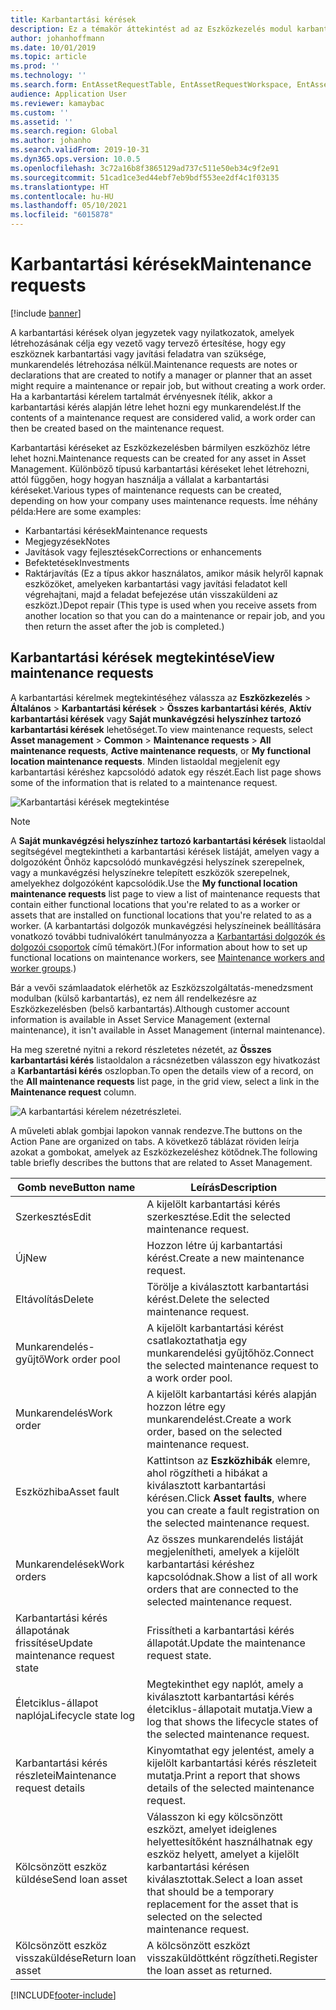 ```yaml
---
title: Karbantartási kérések
description: Ez a témakör áttekintést ad az Eszközkezelés modul karbantartási kéréseinek kezeléséről.
author: johanhoffmann
ms.date: 10/01/2019
ms.topic: article
ms.prod: ''
ms.technology: ''
ms.search.form: EntAssetRequestTable, EntAssetRequestWorkspace, EntAssetRequestActivePart, EntAssetRequestWorkOrderActive, EntAssetRequestType, EntAssetRequestTableCreateWO, EntAssetRequestTableLookup, EntAssetRequestTableActivePart, EntAssetMobileRequestDetails
audience: Application User
ms.reviewer: kamaybac
ms.custom: ''
ms.assetid: ''
ms.search.region: Global
ms.author: johanho
ms.search.validFrom: 2019-10-31
ms.dyn365.ops.version: 10.0.5
ms.openlocfilehash: 3c72a16b8f3865129ad737c511e50eb34c9f2e91
ms.sourcegitcommit: 51cad1ce3ed44ebf7eb9bdf553ee2df4c1f03135
ms.translationtype: HT
ms.contentlocale: hu-HU
ms.lasthandoff: 05/10/2021
ms.locfileid: "6015878"
---
```

# <a name="maintenance-requests"></a><span data-ttu-id="7108b-103">Karbantartási kérések</span><span class="sxs-lookup"><span data-stu-id="7108b-103">Maintenance requests</span></span>

[!include [banner](../../includes/banner.md)]

<span data-ttu-id="7108b-104">A karbantartási kérések olyan jegyzetek vagy nyilatkozatok, amelyek létrehozásának célja egy vezető vagy tervező értesítése, hogy egy eszköznek karbantartási vagy javítási feladatra van szüksége, munkarendelés létrehozása nélkül.</span><span class="sxs-lookup"><span data-stu-id="7108b-104">Maintenance requests are notes or declarations that are created to notify a manager or planner that an asset might require a maintenance or repair job, but without creating a work order.</span></span> <span data-ttu-id="7108b-105">Ha a karbantartási kérelem tartalmát érvényesnek ítélik, akkor a karbantartási kérés alapján létre lehet hozni egy munkarendelést.</span><span class="sxs-lookup"><span data-stu-id="7108b-105">If the contents of a maintenance request are considered valid, a work order can then be created based on the maintenance request.</span></span>

<span data-ttu-id="7108b-106">Karbantartási kéréseket az Eszközkezelésben bármilyen eszközhöz létre lehet hozni.</span><span class="sxs-lookup"><span data-stu-id="7108b-106">Maintenance requests can be created for any asset in Asset Management.</span></span> <span data-ttu-id="7108b-107">Különböző típusú karbantartási kéréseket lehet létrehozni, attól függően, hogy hogyan használja a vállalat a karbantartási kéréseket.</span><span class="sxs-lookup"><span data-stu-id="7108b-107">Various types of maintenance requests can be created, depending on how your company uses maintenance requests.</span></span> <span data-ttu-id="7108b-108">Íme néhány példa:</span><span class="sxs-lookup"><span data-stu-id="7108b-108">Here are some examples:</span></span>

- <span data-ttu-id="7108b-109">Karbantartási kérések</span><span class="sxs-lookup"><span data-stu-id="7108b-109">Maintenance requests</span></span>
- <span data-ttu-id="7108b-110">Megjegyzések</span><span class="sxs-lookup"><span data-stu-id="7108b-110">Notes</span></span>
- <span data-ttu-id="7108b-111">Javítások vagy fejlesztések</span><span class="sxs-lookup"><span data-stu-id="7108b-111">Corrections or enhancements</span></span>
- <span data-ttu-id="7108b-112">Befektetések</span><span class="sxs-lookup"><span data-stu-id="7108b-112">Investments</span></span>
- <span data-ttu-id="7108b-113">Raktárjavítás (Ez a típus akkor használatos, amikor másik helyről kapnak eszközöket, amelyeken karbantartási vagy javítási feladatot kell végrehajtani, majd a feladat befejezése után visszaküldeni az eszközt.)</span><span class="sxs-lookup"><span data-stu-id="7108b-113">Depot repair (This type is used when you receive assets from another location so that you can do a maintenance or repair job, and you then return the asset after the job is completed.)</span></span>

## <a name="view-maintenance-requests"></a><span data-ttu-id="7108b-114">Karbantartási kérések megtekintése</span><span class="sxs-lookup"><span data-stu-id="7108b-114">View maintenance requests</span></span>

<span data-ttu-id="7108b-115">A karbantartási kérelmek megtekintéséhez válassza az **Eszközkezelés** \> **Általános** \> **Karbantartási kérések** \> **Összes karbantartási kérés**, **Aktív karbantartási kérések** vagy **Saját munkavégzési helyszínhez tartozó karbantartási kérések** lehetőséget.</span><span class="sxs-lookup"><span data-stu-id="7108b-115">To view maintenance requests, select **Asset management** \> **Common** \> **Maintenance requests** \> **All maintenance requests**, **Active maintenance requests**, or **My functional location maintenance requests**.</span></span> <span data-ttu-id="7108b-116">Minden listaoldal megjelenít egy karbantartási kéréshez kapcsolódó adatok egy részét.</span><span class="sxs-lookup"><span data-stu-id="7108b-116">Each list page shows some of the information that is related to a maintenance request.</span></span>

![Karbantartási kérések megtekintése](media/01-manage-maintenance-requests.png)

> [!NOTE]
> <span data-ttu-id="7108b-118">A **Saját munkavégzési helyszínhez tartozó karbantartási kérések** listaoldal segítségével megtekintheti a karbantartási kérések listáját, amelyen vagy a dolgozóként Önhöz kapcsolódó munkavégzési helyszínek szerepelnek, vagy a munkavégzési helyszínekre telepített eszközök szerepelnek, amelyekhez dolgozóként kapcsolódik.</span><span class="sxs-lookup"><span data-stu-id="7108b-118">Use the **My functional location maintenance requests** list page to view a list of maintenance requests that contain either functional locations that you're related to as a worker or assets that are installed on functional locations that you're related to as a worker.</span></span> <span data-ttu-id="7108b-119">(A karbantartási dolgozók munkavégzési helyszíneinek beállítására vonatkozó további tudnivalókért tanulmányozza a [Karbantartási dolgozók és dolgozói csoportok](../setup-for-objects/workers-and-worker-groups.md) című témakört.)</span><span class="sxs-lookup"><span data-stu-id="7108b-119">(For information about how to set up functional locations on maintenance workers, see [Maintenance workers and worker groups](../setup-for-objects/workers-and-worker-groups.md).)</span></span>
> 
> <span data-ttu-id="7108b-120">Bár a vevői számlaadatok elérhetők az Eszközszolgáltatás-menedzsment modulban (külső karbantartás), ez nem áll rendelkezésre az Eszközkezelésben (belső karbantartás).</span><span class="sxs-lookup"><span data-stu-id="7108b-120">Although customer account information is available in Asset Service Management (external maintenance), it isn't available in Asset Management (internal maintenance).</span></span>

<span data-ttu-id="7108b-121">Ha meg szeretné nyitni a rekord részletetes nézetét, az **Összes karbantartási kérés** listaoldalon a rácsnézetben válasszon egy hivatkozást a **Karbantartási kérés** oszlopban.</span><span class="sxs-lookup"><span data-stu-id="7108b-121">To open the details view of a record, on the **All maintenance requests** list page, in the grid view, select a link in the **Maintenance request** column.</span></span>

![A karbantartási kérelem nézetrészletei.](media/02-manage-maintenance-requests.png)

<span data-ttu-id="7108b-123">A műveleti ablak gombjai lapokon vannak rendezve.</span><span class="sxs-lookup"><span data-stu-id="7108b-123">The buttons on the Action Pane are organized on tabs.</span></span> <span data-ttu-id="7108b-124">A következő táblázat röviden leírja azokat a gombokat, amelyek az Eszközkezeléshez kötődnek.</span><span class="sxs-lookup"><span data-stu-id="7108b-124">The following table briefly describes the buttons that are related to Asset Management.</span></span>

| <span data-ttu-id="7108b-125">Gomb neve</span><span class="sxs-lookup"><span data-stu-id="7108b-125">Button name</span></span>                      | <span data-ttu-id="7108b-126">Leírás</span><span class="sxs-lookup"><span data-stu-id="7108b-126">Description</span></span> |
|----------------------------------|-------------|
| <span data-ttu-id="7108b-127">Szerkesztés</span><span class="sxs-lookup"><span data-stu-id="7108b-127">Edit</span></span>                             | <span data-ttu-id="7108b-128">A kijelölt karbantartási kérés szerkesztése.</span><span class="sxs-lookup"><span data-stu-id="7108b-128">Edit the selected maintenance request.</span></span> |
| <span data-ttu-id="7108b-129">Új</span><span class="sxs-lookup"><span data-stu-id="7108b-129">New</span></span>                              | <span data-ttu-id="7108b-130">Hozzon létre új karbantartási kérést.</span><span class="sxs-lookup"><span data-stu-id="7108b-130">Create a new maintenance request.</span></span> |
| <span data-ttu-id="7108b-131">Eltávolítás</span><span class="sxs-lookup"><span data-stu-id="7108b-131">Delete</span></span>                           | <span data-ttu-id="7108b-132">Törölje a kiválasztott karbantartási kérést.</span><span class="sxs-lookup"><span data-stu-id="7108b-132">Delete the selected maintenance request.</span></span> |
| <span data-ttu-id="7108b-133">Munkarendelés-gyűjtő</span><span class="sxs-lookup"><span data-stu-id="7108b-133">Work order pool</span></span>                  | <span data-ttu-id="7108b-134">A kijelölt karbantartási kérést csatlakoztathatja egy munkarendelési gyűjtőhöz.</span><span class="sxs-lookup"><span data-stu-id="7108b-134">Connect the selected maintenance request to a work order pool.</span></span> |
| <span data-ttu-id="7108b-135">Munkarendelés</span><span class="sxs-lookup"><span data-stu-id="7108b-135">Work order</span></span>                       | <span data-ttu-id="7108b-136">A kijelölt karbantartási kérés alapján hozzon létre egy munkarendelést.</span><span class="sxs-lookup"><span data-stu-id="7108b-136">Create a work order, based on the selected maintenance request.</span></span> |
| <span data-ttu-id="7108b-137">Eszközhiba</span><span class="sxs-lookup"><span data-stu-id="7108b-137">Asset fault</span></span>                      | <span data-ttu-id="7108b-138">Kattintson az **Eszközhibák** elemre, ahol rögzítheti a hibákat a kiválasztott karbantartási kérésen.</span><span class="sxs-lookup"><span data-stu-id="7108b-138">Click **Asset faults**, where you can create a fault registration on the selected maintenance request.</span></span> |
| <span data-ttu-id="7108b-139">Munkarendelések</span><span class="sxs-lookup"><span data-stu-id="7108b-139">Work orders</span></span>                      | <span data-ttu-id="7108b-140">Az összes munkarendelés listáját megjelenítheti, amelyek a kijelölt karbantartási kéréshez kapcsolódnak.</span><span class="sxs-lookup"><span data-stu-id="7108b-140">Show a list of all work orders that are connected to the selected maintenance request.</span></span> |
| <span data-ttu-id="7108b-141">Karbantartási kérés állapotának frissítése</span><span class="sxs-lookup"><span data-stu-id="7108b-141">Update maintenance request state</span></span> | <span data-ttu-id="7108b-142">Frissítheti a karbantartási kérés állapotát.</span><span class="sxs-lookup"><span data-stu-id="7108b-142">Update the maintenance request state.</span></span> |
| <span data-ttu-id="7108b-143">Életciklus-állapot naplója</span><span class="sxs-lookup"><span data-stu-id="7108b-143">Lifecycle state log</span></span>              | <span data-ttu-id="7108b-144">Megtekinthet egy naplót, amely a kiválasztott karbantartási kérés életciklus-állapotait mutatja.</span><span class="sxs-lookup"><span data-stu-id="7108b-144">View a log that shows the lifecycle states of the selected maintenance request.</span></span> |
| <span data-ttu-id="7108b-145">Karbantartási kérés részletei</span><span class="sxs-lookup"><span data-stu-id="7108b-145">Maintenance request details</span></span>      | <span data-ttu-id="7108b-146">Kinyomtathat egy jelentést, amely a kijelölt karbantartási kérés részleteit mutatja.</span><span class="sxs-lookup"><span data-stu-id="7108b-146">Print a report that shows details of the selected maintenance request.</span></span> |
| <span data-ttu-id="7108b-147">Kölcsönzött eszköz küldése</span><span class="sxs-lookup"><span data-stu-id="7108b-147">Send loan asset</span></span>                  | <span data-ttu-id="7108b-148">Válasszon ki egy kölcsönzött eszközt, amelyet ideiglenes helyettesítőként használhatnak egy eszköz helyett, amelyet a kijelölt karbantartási kérésen kiválasztottak.</span><span class="sxs-lookup"><span data-stu-id="7108b-148">Select a loan asset that should be a temporary replacement for the asset that is selected on the selected maintenance request.</span></span> |
| <span data-ttu-id="7108b-149">Kölcsönzött eszköz visszaküldése</span><span class="sxs-lookup"><span data-stu-id="7108b-149">Return loan asset</span></span>                | <span data-ttu-id="7108b-150">A kölcsönzött eszközt visszaküldöttként rögzítheti.</span><span class="sxs-lookup"><span data-stu-id="7108b-150">Register the loan asset as returned.</span></span> |



[!INCLUDE[footer-include](../../../includes/footer-banner.md)]
